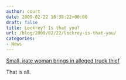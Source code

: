 ```yaml
---
author: court
date: 2009-02-22 16:38:22+00:00
draft: false
title: Lockrey? Is that you?
url: /blog/2009/02/22/lockrey-is-that-you/
categories:
- News
---
```


[Small, irate woman brings in alleged truck thief](http://cnews.canoe.ca/CNEWS/WeirdNews/2009/02/20/8465461-cp.html)

That is all.
